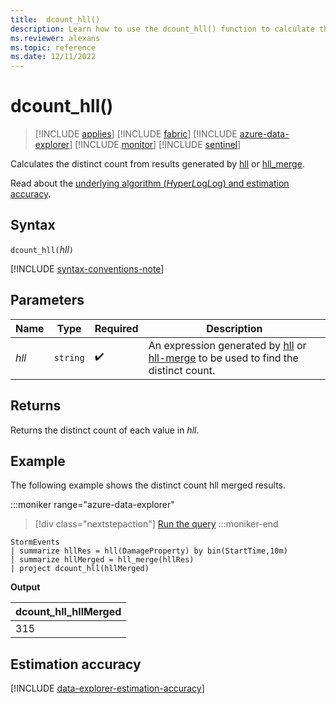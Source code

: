 ```yaml
---
title:  dcount_hll()
description: Learn how to use the dcount_hll() function to calculate the distinct count from hyper log log (hll) intermediate calculation results.
ms.reviewer: alexans
ms.topic: reference
ms.date: 12/11/2022
---
```

# dcount_hll()

> [!INCLUDE [applies](../includes/applies-to-version/applies.md)] [!INCLUDE [fabric](../includes/applies-to-version/fabric.md)] [!INCLUDE [azure-data-explorer](../includes/applies-to-version/azure-data-explorer.md)] [!INCLUDE [monitor](../includes/applies-to-version/monitor.md)] [!INCLUDE [sentinel](../includes/applies-to-version/sentinel.md)]

Calculates the distinct count from results generated by [hll](hll-aggregation-function.md) or [hll_merge](hll-merge-aggregation-function.md).

Read about the [underlying algorithm (*H*yper*L*og*L*og) and estimation accuracy](#estimation-accuracy).

## Syntax

`dcount_hll(`*hll*`)`

[!INCLUDE [syntax-conventions-note](../includes/syntax-conventions-note.md)]

## Parameters

| Name | Type | Required | Description |
|--|--|--|--|
|*hll*| `string` | :heavy_check_mark:| An expression generated by [hll](hll-aggregation-function.md) or [hll-merge](hll-merge-aggregation-function.md) to be used to find the distinct count.|

## Returns

Returns the distinct count of each value in *hll*.

## Example

The following example shows the distinct count hll merged results.

:::moniker range="azure-data-explorer"
> [!div class="nextstepaction"]
> <a href="https://dataexplorer.azure.com/clusters/help/databases/Samples?query=H4sIAAAAAAAAAwsuyS/KdS1LzSsp5uWqUSguzc1NLMqsSlXIyMkJSi1WsAUxNFwScxPTUwOK8gtSi0oqNRWSKhWSMvM0gksSi0pCMnNTdQwNcjUx9PumFqWnpkCMiM8FcTQgpoKVFhTlZ6UmlyikJOeX5pXEg6yB69EEAKm9wyCXAAAA" target="_blank">Run the query</a>
:::moniker-end

```kusto
StormEvents
| summarize hllRes = hll(DamageProperty) by bin(StartTime,10m)
| summarize hllMerged = hll_merge(hllRes)
| project dcount_hll(hllMerged)
```

**Output**

|dcount_hll_hllMerged|
|---|
|315|

## Estimation accuracy

[!INCLUDE [data-explorer-estimation-accuracy](../includes/estimation-accuracy.md)]
